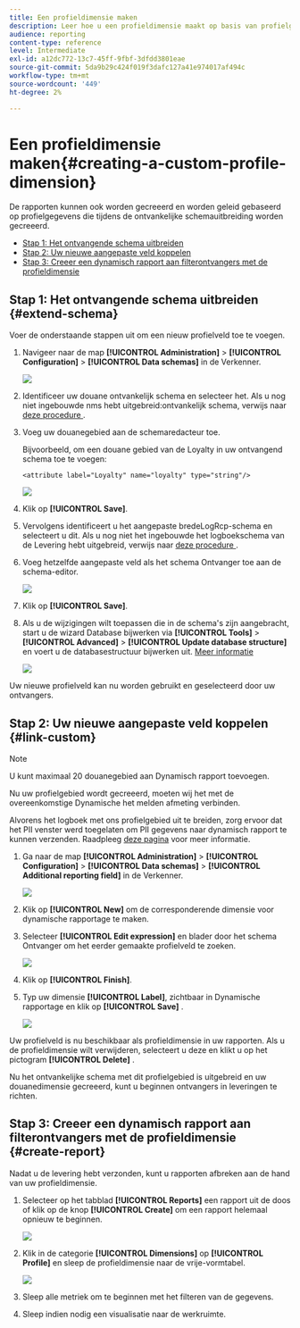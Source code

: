 ```yaml
---
title: Een profieldimensie maken
description: Leer hoe u een profieldimensie maakt op basis van profielgegevens.
audience: reporting
content-type: reference
level: Intermediate
exl-id: a12dc772-13c7-45ff-9fbf-3dfdd3801eae
source-git-commit: 5da9b29c424f019f3dafc127a41e974017af494c
workflow-type: tm+mt
source-wordcount: '449'
ht-degree: 2%

---
```


# Een profieldimensie maken{#creating-a-custom-profile-dimension}

De rapporten kunnen ook worden gecreeerd en worden geleid gebaseerd op profielgegevens die tijdens de ontvankelijke schemauitbreiding worden gecreeerd.

* [Stap 1: Het ontvangende schema uitbreiden](##extend-schema)
* [Stap 2: Uw nieuwe aangepaste veld koppelen](#link-custom)
* [Stap 3: Creeer een dynamisch rapport aan filterontvangers met de profieldimensie](#create-report)

## Stap 1: Het ontvangende schema uitbreiden {#extend-schema}

Voer de onderstaande stappen uit om een nieuw profielveld toe te voegen.

1. Navigeer naar de map **[!UICONTROL Administration]** > **[!UICONTROL Configuration]** > **[!UICONTROL Data schemas]** in de Verkenner.

   ![](assets/custom_field_1.png)

1. Identificeer uw douane ontvankelijk schema en selecteer het. Als u nog niet ingebouwde nms hebt uitgebreid:ontvankelijk schema, verwijs naar [ deze procedure ](https://experienceleague.adobe.com/en/docs/campaign/campaign-v8/developer/shemas-forms/extend-schema).

1. Voeg uw douanegebied aan de schemaredacteur toe.

   Bijvoorbeeld, om een douane gebied van de Loyalty in uw ontvangend schema toe te voegen:

   ```
   <attribute label="Loyalty" name="loyalty" type="string"/>
   ```

   ![](assets/custom_field_2.png)

1. Klik op **[!UICONTROL Save]**.

1. Vervolgens identificeert u het aangepaste bredeLogRcp-schema en selecteert u dit. Als u nog niet het ingebouwde het logboekschema van de Levering hebt uitgebreid, verwijs naar [ deze procedure ](https://experienceleague.adobe.com/en/docs/campaign/campaign-v8/developer/shemas-forms/extend-schema).

1. Voeg hetzelfde aangepaste veld als het schema Ontvanger toe aan de schema-editor.

   ![](assets/custom_field_3.png)

1. Klik op **[!UICONTROL Save]**.

1. Als u de wijzigingen wilt toepassen die in de schema&#39;s zijn aangebracht, start u de wizard Database bijwerken via **[!UICONTROL Tools]** > **[!UICONTROL Advanced]** > **[!UICONTROL Update database structure]** en voert u de databasestructuur bijwerken uit. [Meer informatie](https://experienceleague.adobe.com/en/docs/campaign/campaign-v8/developer/shemas-forms/update-database-structure)

   ![](assets/custom_field_4.png)

Uw nieuwe profielveld kan nu worden gebruikt en geselecteerd door uw ontvangers.

## Stap 2: Uw nieuwe aangepaste veld koppelen {#link-custom}

>[!NOTE]
>
> U kunt maximaal 20 douanegebied aan Dynamisch rapport toevoegen.

Nu uw profielgebied wordt gecreeerd, moeten wij het met de overeenkomstige Dynamische het melden afmeting verbinden.

Alvorens het logboek met ons profielgebied uit te breiden, zorg ervoor dat het PII venster werd toegelaten om PII gegevens naar dynamisch rapport te kunnen verzenden. Raadpleeg [deze pagina](pii-agreement.md) voor meer informatie.

1. Ga naar de map **[!UICONTROL Administration]** > **[!UICONTROL Configuration]** > **[!UICONTROL Data schemas]** > **[!UICONTROL Additional reporting field]** in de Verkenner.

   ![](assets/custom_field_5.png)

1. Klik op **[!UICONTROL New]** om de corresponderende dimensie voor dynamische rapportage te maken.

1. Selecteer **[!UICONTROL Edit expression]** en blader door het schema Ontvanger om het eerder gemaakte profielveld te zoeken.

   ![](assets/custom_field_6.png)

1. Klik op **[!UICONTROL Finish]**.

1. Typ uw dimensie **[!UICONTROL Label]**, zichtbaar in Dynamische rapportage en klik op **[!UICONTROL Save]** .

   ![](assets/custom_field_7.png)

Uw profielveld is nu beschikbaar als profieldimensie in uw rapporten. Als u de profieldimensie wilt verwijderen, selecteert u deze en klikt u op het pictogram **[!UICONTROL Delete]** .

Nu het ontvankelijke schema met dit profielgebied is uitgebreid en uw douanedimensie gecreeerd, kunt u beginnen ontvangers in leveringen te richten.

## Stap 3: Creeer een dynamisch rapport aan filterontvangers met de profieldimensie {#create-report}

Nadat u de levering hebt verzonden, kunt u rapporten afbreken aan de hand van uw profieldimensie.

1. Selecteer op het tabblad **[!UICONTROL Reports]** een rapport uit de doos of klik op de knop **[!UICONTROL Create]** om een rapport helemaal opnieuw te beginnen.

   ![](assets/custom_field_8.png)

1. Klik in de categorie **[!UICONTROL Dimensions]** op **[!UICONTROL Profile]** en sleep de profieldimensie naar de vrije-vormtabel.

   ![](assets/custom_field_9.png)

1. Sleep alle metriek om te beginnen met het filteren van de gegevens.

1. Sleep indien nodig een visualisatie naar de werkruimte.


